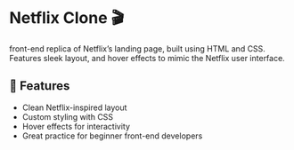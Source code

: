 # Netflix Clone 🎬

front-end replica of Netflix’s landing page, built using HTML and CSS. Features sleek layout, and hover effects to mimic the Netflix user interface.

## 📌 Features

- Clean Netflix-inspired layout
- Custom styling with CSS
- Hover effects for interactivity
- Great practice for beginner front-end developers



